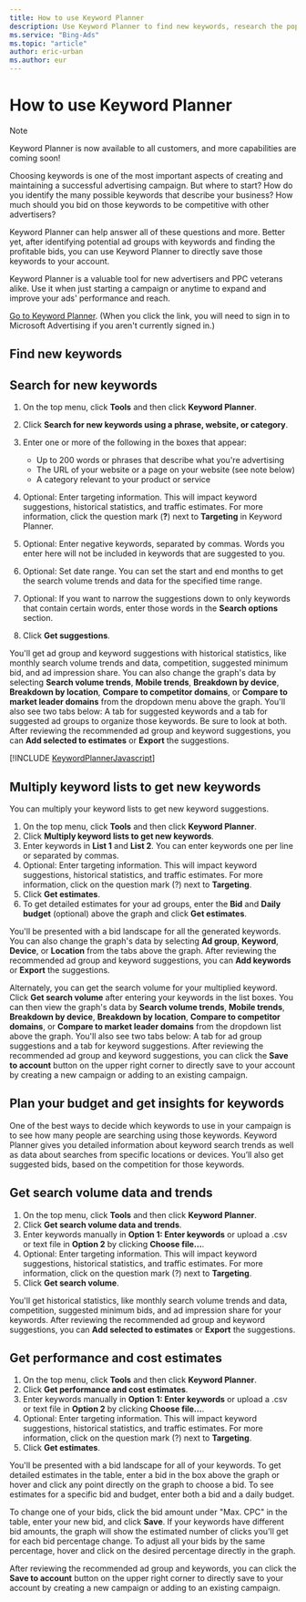 ```yaml
---
title: How to use Keyword Planner
description: Use Keyword Planner to find new keywords, research the popularity of those keywords and then organize them into meaningful ad groups and campaigns.
ms.service: "Bing-Ads"
ms.topic: "article"
author: eric-urban
ms.author: eur
---
```


# How to use Keyword Planner

> [!NOTE]
> Keyword Planner is now available to all customers, and more capabilities are coming soon!

Choosing keywords is one of the most important aspects of creating and maintaining a successful advertising campaign. But where to start? How do you identify the many possible keywords that describe your business? How much should you bid on those keywords to be competitive with other advertisers?

Keyword Planner can help answer all of these questions and more. Better yet, after identifying potential ad groups with keywords and finding the profitable bids, you can use Keyword Planner to directly save those keywords to your account.

Keyword Planner is a valuable tool for new advertisers and PPC veterans alike. Use it when just starting a campaign or anytime to expand and improve your ads' performance and reach.

[Go to Keyword Planner](https://go.microsoft.com/fwlink?LinkId=624008). (When you click the link, you will need to sign in to Microsoft Advertising if you aren't currently signed in.)

## Find new keywords
## Search for new keywords

1. On the top menu, click **Tools** and then click **Keyword Planner**.
1. Click **Search for new keywords using a phrase, website, or category**.
1. Enter one or more of the following in the boxes that appear:
   - Up to 200 words or phrases that describe what you're advertising
   - The URL of your website or a page on your website (see note below)
   - A category relevant to your product or service

1. Optional: Enter targeting information.             This will impact keyword suggestions, historical statistics, and traffic estimates. For more information, click the question mark (**?**) next to **Targeting** in Keyword Planner.
1. Optional: Enter negative keywords, separated by commas. Words you enter here will not be included in keywords that are suggested to you.
1. Optional: Set date range.          You can set the start and end months to get the search volume trends and data for the specified time range.
1. Optional: If you want to narrow the suggestions down to only keywords that contain certain words, enter those words in the **Search options** section.
1. Click **Get suggestions**.

You'll get ad group and keyword suggestions with historical statistics, like monthly search volume trends and data, competition,  suggested minimum bid, and ad impression share. You can also change the graph's data by selecting **Search volume trends**, **Mobile trends**, **Breakdown by device**, **Breakdown by location**, **Compare to competitor domains**, or **Compare to market leader domains** from the dropdown menu above the graph. You'll also see two tabs below: A tab for suggested keywords and a tab for suggested ad groups to organize those keywords. Be sure to look at both. After reviewing the recommended ad group and keyword suggestions, you can **Add selected to estimates** or **Export** the suggestions.

[!INCLUDE [KeywordPlannerJavascript](./includes/KeywordPlannerJavascript.md)]
## Multiply keyword lists to get new keywords

You can multiply your keyword lists to get new keyword suggestions.

1. On the top menu, click **Tools** and then click **Keyword Planner**.
1. Click **Multiply keyword lists to get new keywords**.
1. Enter keywords in **List 1** and **List 2**. You can enter keywords one per line or separated by commas.
1. Optional: Enter targeting information.              This will impact keyword suggestions, historical statistics, and traffic estimates. For more information, click on the question mark (?) next to **Targeting**.
1. Click **Get estimates**.
1. To get detailed estimates for your ad groups, enter the **Bid** and **Daily budget** (optional) above the graph and click **Get estimates**.

You'll be presented with a bid landscape for all the generated keywords. You can also change the graph's data by selecting **Ad group**, **Keyword**, **Device**, or **Location** from the tabs above the graph. After reviewing the recommended ad group and keyword suggestions, you can **Add keywords** or **Export** the suggestions.

Alternately, you can get the search volume for your multiplied keyword. Click **Get search volume** after entering your keywords in the list boxes. You can then view the graph's data by **Search volume trends**, **Mobile trends**, **Breakdown by device**, **Breakdown by location**, **Compare to competitor domains**, or **Compare to market leader domains** from the dropdown list above the graph. You'll also see two tabs below: A tab for ad group suggestions and a tab for keyword suggestions. After reviewing the recommended ad group and keyword suggestions, you can click the **Save to account** button on the upper right corner to directly save to your account by creating a new campaign or adding to an existing campaign.

## Plan your budget and get insights for keywords
One of the best ways to decide which keywords to use in your campaign is to see how many people are searching using those keywords. Keyword Planner gives you detailed information about keyword search trends as well as data about searches from specific locations or devices. You’ll also get suggested bids, based on the competition for those keywords.

## Get search volume data and trends

1. On the top menu, click **Tools** and then click **Keyword Planner**.
1. Click **Get search volume data and trends**.
1. Enter keywords manually in **Option 1: Enter keywords** or upload a .csv or text file in **Option 2** by clicking **Choose file...**.
1. Optional: Enter targeting information.              This will impact keyword suggestions, historical statistics, and traffic estimates. For more information, click on the question mark (?) next to **Targeting**.
1. Click **Get search volume**.

You'll get historical statistics, like monthly search volume trends and data, competition, suggested minimum bids, and ad impression share for your keywords. After reviewing the recommended ad group and keyword suggestions, you can **Add selected to estimates** or **Export** the suggestions.

## Get performance and cost estimates

1. On the top menu, click **Tools** and then click **Keyword Planner**.
1. Click **Get performance and cost estimates**.
1. Enter keywords manually in **Option 1: Enter keywords** or upload a .csv or text file in **Option 2** by clicking **Choose file...**.
1. Optional: Enter targeting information.             This will impact keyword suggestions, historical statistics, and traffic estimates. For more information, click on the question mark (?) next to **Targeting**.
1. Click **Get estimates**.

You'll be presented with a bid landscape for all of your keywords. To get detailed estimates in the table, enter a bid in the box above the graph or hover and click any point directly on the graph to choose a bid. To see estimates for a specific bid and budget, enter both a bid and a daily budget.

To change one of your bids, click the bid amount under "Max. CPC" in the table, enter your new bid, and click **Save**. If your keywords have different bid amounts, the graph will show the estimated number of clicks you'll get for each bid percentage change. To adjust all your bids by the same percentage, hover and click on the desired percentage directly in the graph.

After reviewing the recommended ad group and keywords, you can click the **Save to account** button on the upper right corner to directly save to your account by creating a new campaign or adding to an existing campaign.


